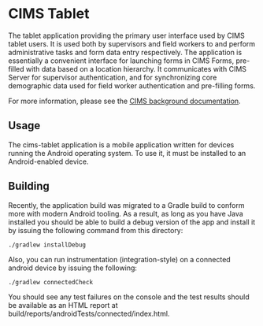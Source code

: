 # CIMS Tablet 

The tablet application providing the primary user interface used by CIMS tablet
users. It is used both by supervisors and field workers to and perform
administrative tasks and form data entry respectively. The application is
essentially a convenient interface for launching forms in CIMS Forms,
pre-filled with data based on a location hierarchy. It communicates with CIMS
Server for supervisor authentication, and for synchronizing core demographic
data used for field worker authentication and pre-filling forms.

For more information, please see the [CIMS background
documentation](https://github.com/cims-bioko/cims-bioko.github.io/wiki/Background).

## Usage

The cims-tablet application is a mobile application written for devices running
the Android operating system. To use it, it must be installed to an
Android-enabled device. 

## Building

Recently, the application build was migrated to a Gradle build to conform more
with modern Android tooling. As a result, as long as you have Java installed
you should be able to build a debug version of the app and install it by
issuing the following command from this directory:

```
./gradlew installDebug
```

Also, you can run instrumentation (integration-style) on a connected android
device by issuing the following:

```
./gradlew connectedCheck
```

You should see any test failures on the console and the test results should
be available as an HTML report at
build/reports/androidTests/connected/index.html.